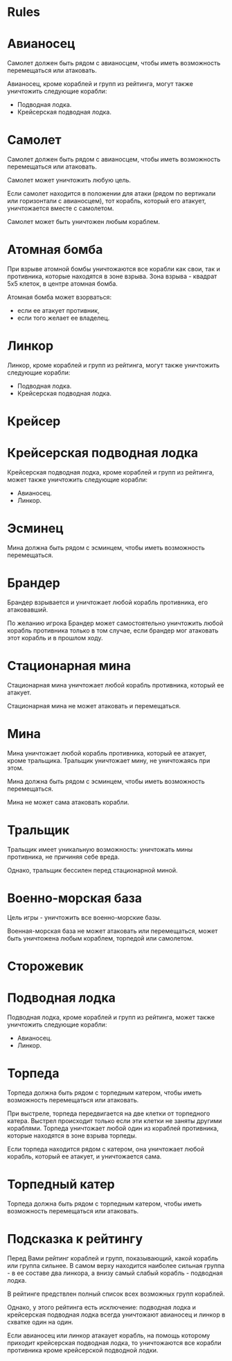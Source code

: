 Rules
=======

Авианосец
=======

Самолет должен быть рядом с авианосцем, чтобы иметь возможность перемещаться или атаковать.

Авианосец, кроме кораблей и групп из рейтинга, могут также уничтожить следующие корабли:
- Подводная лодка.
- Крейсерская подводная лодка.

Самолет
=======

Самолет должен быть рядом с авианосцем, чтобы иметь возможность перемещаться или атаковать.

Самолет может уничтожить любую цель.

Если самолет находится в положении для атаки (рядом по вертикали или горизонтали с авианосцем), тот корабль, который его атакует, уничтожается вместе с самолетом.

Самолет может быть уничтожен любым кораблем.

Атомная бомба
=======

При взрыве атомной бомбы уничтожаются все корабли как свои, так и противника, которые находятся в зоне взрыва. Зона взрыва - квадрат 5x5 клеток, в центре атомная бомба.

Атомная бомба может взорваться:
- если ее атакует противник,
- если того желает ее владелец.

Линкор
=======

Линкор, кроме кораблей и групп из рейтинга, могут также уничтожить следующие корабли:
- Подводная лодка.
- Крейсерская подводная лодка.

Крейсер
=======

Крейсерская подводная лодка
=======

Крейсерская подводная лодка, кроме кораблей и групп из рейтинга, может также уничтожить следующие корабли:
- Авианосец.
- Линкор.

Эсминец
=======

Мина должна быть рядом с эсминцем, чтобы иметь возможность перемещаться.

Брандер
=======

Брандер взрывается и уничтожает любой корабль противника, его атаковавший.

По желанию игрока Брандер может самостоятельно уничтожить любой корабль противника только в том случае, если брандер мог атаковать этот корабль и в прошлом ходу.

Стационарная мина
=======

Стационарная мина уничтожает любой корабль противника, который ее атакует.

Стационарная мина не может атаковать и перемещаться.

Мина
=======

Мина уничтожает любой корабль противника, который ее атакует, кроме тральщика. Тральщик уничтожает мину, не уничтожаясь при этом.

Мина должна быть рядом с эсминцем, чтобы иметь возможность перемещаться.

Мина не может сама атаковать корабли.

Тральщик
=======

Тральщик имеет уникальную возможность: уничтожать мины противника, не причиняя себе вреда.

Однако, тральщик бессилен перед стационарной миной.

Военно-морская база
=======

Цель игры - уничтожить все военно-морские базы.

Военная-морская база не может атаковать или перемещаться, может быть уничтожена любым кораблем, торпедой или самолетом.

Сторожевик
=======

Подводная лодка
=======
Подводная лодка, кроме кораблей и групп из рейтинга, может также уничтожить следующие корабли:
- Авианосец.
- Линкор.

Торпеда
=======

Торпеда должна быть рядом с торпедным катером, чтобы иметь возможность перемещаться или атаковать.

При выстреле, торпеда передвигается на две клетки от торпедного катера. Выстрел происходит только если эти клетки не заняты другими кораблями.
Торпеда уничтожает любой один из кораблей противника, которые находятся в зоне взрыва торпеды.

Если торпеда находится рядом с катером, она уничтожает любой корабль, который ее атакует, и уничтожается сама.

Торпедный катер
=======

Торпеда должна быть рядом с торпедным катером, чтобы иметь возможность перемещаться или атаковать.


Подсказка к рейтингу
=======

Перед Вами рейтинг кораблей и групп, показывающий, какой корабль или группа сильнее.
В самом верху находится наиболее сильная группа - в ее составе два линкора, а внизу самый слабый корабль - подводная лодка.

В рейтинге предствлен полный список всех возможных групп кораблей.

Однако, у этого рейтинга есть исключение: подводная лодка и крейсерская подводная лодка всегда уничтожают авианосец и линкор в схватке один на один.

Если авианосец или линкор атакаует корабль, на помощь которому приходит крейсерская подводная лодка, то уничтожаются все корабли противника кроме крейсерской подводной лодки.